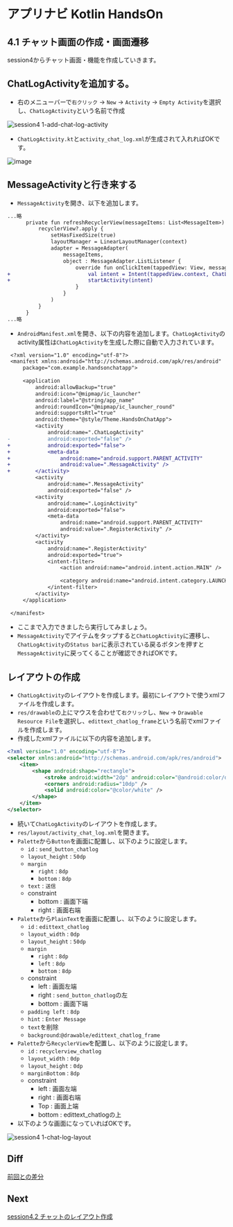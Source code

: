 # アプリナビ Kotlin HandsOn

## 4.1 チャット画面の作成・画面遷移

session4からチャット画面・機能を作成していきます。

## ChatLogActivityを追加する。

- 右のメニューバーで`右クリック` → `New` → `Activity` → `Empty Activity`を選択し、`ChatLogActivity`という名前で作成

![session4 1-add-chat-log-activity](https://user-images.githubusercontent.com/57338033/157045995-e4332aa9-15f8-4217-a94b-5234cf3cfb90.png)

- `ChatLogActivity.kt`と`activity_chat_log.xml`が生成されて入れればOKです。

![image](https://user-images.githubusercontent.com/57338033/157046211-a40ff272-26b6-45a2-b112-50c59c01a595.png)

## MessageActivityと行き来する

- `MessageActivity`を開き、以下を追加します。

```diff
...略
      private fun refreshRecyclerView(messageItems: List<MessageItem>) {
          recyclerView?.apply {
              setHasFixedSize(true)
              layoutManager = LinearLayoutManager(context)
              adapter = MessageAdapter(
                  messageItems,
                  object : MessageAdapter.ListListener {
                      override fun onClickItem(tappedView: View, messageItem: MessageItem) {
+                         val intent = Intent(tappedView.context, ChatLogActivity::class.java)
+                         startActivity(intent)
                      }
                  }
              )
          }
      }
...略
```

- `AndroidManifest.xml`を開き、以下の内容を追加します。`ChatLogActivity`のactivity属性は`ChatLogActivity`を生成した際に自動で入力されています。

```diff
 <?xml version="1.0" encoding="utf-8"?>
 <manifest xmlns:android="http://schemas.android.com/apk/res/android"
     package="com.example.handsonchatapp">
 
     <application
         android:allowBackup="true"
         android:icon="@mipmap/ic_launcher"
         android:label="@string/app_name"
         android:roundIcon="@mipmap/ic_launcher_round"
         android:supportsRtl="true"
         android:theme="@style/Theme.HandsOnChatApp">
         <activity
             android:name=".ChatLogActivity"
-            android:exported="false" />
+            android:exported="false">
+            <meta-data
+                android:name="android.support.PARENT_ACTIVITY"
+                android:value=".MessageActivity" />
+        </activity>
         <activity
             android:name=".MessageActivity"
             android:exported="false" />
         <activity
             android:name=".LoginActivity"
             android:exported="false">
             <meta-data
                 android:name="android.support.PARENT_ACTIVITY"
                 android:value=".RegisterActivity" />
         </activity>
         <activity
             android:name=".RegisterActivity"
             android:exported="true">
             <intent-filter>
                 <action android:name="android.intent.action.MAIN" />
 
                 <category android:name="android.intent.category.LAUNCHER" />
             </intent-filter>
         </activity>
     </application>
 
 </manifest>
```

- ここまで入力できましたら実行してみましょう。
- `MessageActivity`でアイテムをタップすると`ChatLogActivity`に遷移し、`ChatLogActivity`の`Status bar`に表示されている戻るボタンを押すと`MessageActivity`に戻ってくることが確認できればOKです。

## レイアウトの作成

- `ChatLogActivity`のレイアウトを作成します。最初にレイアウトで使うxmlファイルを作成します。
- `res/drawable`の上にマウスを合わせて`右クリック`し、`New` → `Drawable Resource File`を選択し、`edittext_chatlog_frame`という名前でxmlファイルを作成します。
- 作成したxmlファイルに以下の内容を追加します。

```xml
<?xml version="1.0" encoding="utf-8"?>
<selector xmlns:android="http://schemas.android.com/apk/res/android">
    <item>
        <shape android:shape="rectangle">
            <stroke android:width="2dp" android:color="@android:color/darker_gray" />
            <corners android:radius="10dp" />
            <solid android:color="@color/white" />
        </shape>
    </item>
</selector>
```

- 続いて`ChatLogActivity`のレイアウトを作成します。
- `res/layout/activity_chat_log.xml`を開きます。
- `Palette`から`Button`を画面に配置し、以下のように設定します。
  - `id` : `send_button_chatlog`
  - `layout_height` : `50dp`
  - `margin`
    - `right` : `8dp`
    - `bottom` : `8dp`
  - `text` : `送信`
  - constraint
    - bottom : 画面下端
    - right : 画面右端
- `Palette`から`PlainText`を画面に配置し、以下のように設定します。
  - `id` : `edittext_chatlog`
  - `layout_width` : `0dp`
  - `layout_height` : `50dp`
  - `margin`
    - `right` : `8dp`
    - `left` : `8dp`
    - `bottom` : `8dp`
  - constraint
    - left : 画面左端
    - right : `send_button_chatlog`の左
    - bottom : 画面下端
  - `padding left` : `8dp`
  - `hint` : `Enter Message`
  - `text`を削除
  - `background`:`@drawable/edittext_chatlog_frame`
- `Palette`から`RecyclerView`を配置し、以下のように設定します。
  - `id` : `recyclerview_chatlog`
  - `layout_width` : `0dp`
  - `layout_height` : `0dp`
  - `marginBottom` : `8dp`
  - constraint
    - left : 画面左端
    - right : 画面右端
    - Top : 画面上端
    - bottom : edittext_chatlogの上
- 以下のような画面になっていればOKです。

![session4 1-chat-log-layout](https://user-images.githubusercontent.com/57338033/157075063-94a70017-ac70-4d99-af78-0599298bcfd8.png)

## Diff

[前回との差分](https://github.com/Juris710/AppNavi_Kotlin_ChatApp_HandsOn_v2/compare/session3.3...session4.1)

## Next

[session4.2 チャットのレイアウト作成](https://github.com/Juris710/AppNavi_Kotlin_ChatApp_HandsOn_v2/tree/session4.2)

